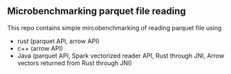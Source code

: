 ## Microbenchmarking parquet file reading

This repo contains simple mircobenchmarking of reading parquet file using

* rust (parquet API, arrow API)
* c++ (arrow API)
* Java (parquet API, Spark vectorized reader API, Rust through JNI, Arrow vectors returned from Rust through JNI)


